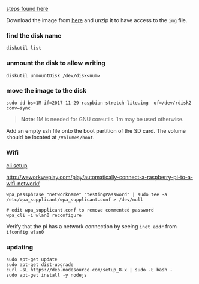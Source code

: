 [steps found here](https://www.raspberrypi.org/documentation/installation/installing-images/mac.md)

Download the image from [here](https://www.raspberrypi.org/downloads/raspbian/) and unzip it to have access to the `img` file.

### find the disk name
```
diskutil list
```

### unmount the disk to allow writing
```
diskutil unmountDisk /dev/disk<num>
```

### move the image to the disk
```
sudo dd bs=1M if=2017-11-29-raspbian-stretch-lite.img  of=/dev/rdisk2 conv=sync
```

> **Note**: 1M is needed for GNU coreutils. 1m may be used otherwise.

Add an empty ssh file onto the boot partition of the SD card. The volume should be located at `/Volumes/boot`.

### Wifi

[cli setup](https://www.raspberrypi.org/documentation/configuration/wireless/wireless-cli.md)

http://weworkweplay.com/play/automatically-connect-a-raspberry-pi-to-a-wifi-network/

```
wpa_passphrase "networkname" "testingPassword" | sudo tee -a /etc/wpa_supplicant/wpa_supplicant.conf > /dev/null

# edit wpa_supplicant.conf to remove commented password
wpa_cli -i wlan0 reconfigure
```

Verify that the pi has a network connection by seeing `inet addr` from `ifconfig wlan0`

### updating
```
sudo apt-get update
sudo apt-get dist-upgrade
curl -sL https://deb.nodesource.com/setup_8.x | sudo -E bash -
sudo apt-get install -y nodejs
```

